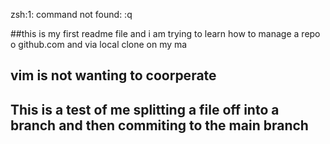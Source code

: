 zsh:1: command not found: :q


##this is my first readme file and i am trying to learn how to manage a repo o github.com and via local clone on my ma

## vim is not wanting to coorperate

## This is a test of me splitting a file off into a branch and then commiting to the main branch
